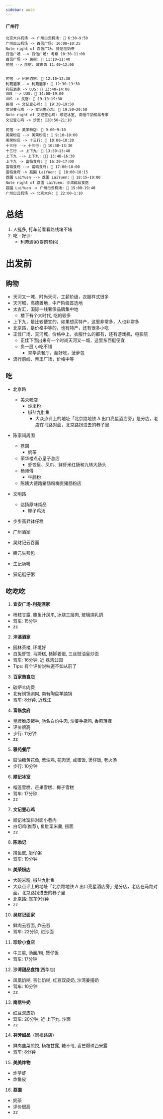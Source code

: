 ```yaml
---
sidebar: auto
---
```

#### 广州行

```sequence
北京大兴机场 -> 广州白云机场: 🛬 6:30~9:50
广州白云机场 -> 百信广场: 10:00~10:25
Note right of 百信广场: 娃哈哈奶茶
百信广场 --> 百信广场: 考察 10:30~11:00
百信广场 -> 民宿: 🚖 11:10~11:40
民宿 --> 民宿: 放东西 11:40~12:00
```

```sequence

民宿 -> 利苑酒家: 🚖 12:10~12:30
利苑酒家 --> 利苑酒家: 🍚 12:30~13:30
利苑酒家 -> UUS: 🚖 13:40~14:00
UUS --> UUS: 👗 14:00~19:00
UUS -> 民宿: 🚖 19:10~19:30
民宿 -> 文记壹心鸡: 🚖 19:30~19:50
文记壹心鸡 --> 文记壹心鸡: 🍚 19:50~20:50
Note right of 文记壹心鸡: 顺记冰室, 南信牛奶甜品专家
文记壹心鸡 -> 沙面: 🚶20:50~21:10
```

```sequence
民宿 -> 美荣粉店: 🚖 9:00~9:10
美荣粉店 --> 美荣粉店: 🍚 9:10~10:00
美荣粉店 -> 十三行: 🚕 10:00~10:20
十三行 --> 十三行: 👗 10:30~13:30
十三行 -> 上下九: 🚶 13:30~13:40
上下九 --> 上下九: 🍚👗 13:40~16:30
上下九 -> 富临食府: 🚕 16:30~17:00
富临食府 --> 富临食府: 🍚 17:00~18:00
富临食府 -> 荔園 LaiYuen: 🚕 18:00~18:15
荔園 LaiYuen --> 荔園 LaiYuen: 🍚 18:15~19:00
Note right of 荔園 LaiYuen: 沙湾甜品食馆
荔園 LaiYuen -> 广州白云机场: 🚕 19:00~19:40
广州白云机场 -> 北京大兴: 🛬 22:00~1:10
```

# 总结
1. 人挺多, 打车前看看路线堵不堵
2. 吃 - 好评:
   * 利苑酒家(提前预约)

# 出发前
## 购物
* 天河又一城，时尚天河，工薪阶级，衣服样式很多
* 天河城，高德置地，中产阶级首选地
* 太古汇，国际一线奢侈品牌集中地
  * 楼下有个大时代, 吃的较多
* 上下九，是比较便宜的，如果想买特产，这里非常多，人也非常多
* 北京路，是价格中等的，也有特产，还有很多小吃
* 正佳广场、天河城，价格中上，衣服什么的都有，还有游戏机，电影院
  * 正佳下面出来有一个时尚天河又一城，这里东西挺便宜
  * 负一层 小吃不错
    * 翠华茶餐厅，超好吃，菠萝包
* 流行前线、帝王广场，价格中等


## 吃
* 北京路
  * 美荣粉店
    * 炒米粉
    * 椒盐九肚鱼
      * 大众点评上的地址「北京路地铁 A 出口亮星酒店旁」是分店，老店在马路对面，北京路拐进去的巷子里
* 陈家祠周围
  * 荔園
    * 奶茶
  * 荣华楼点心皇子总店
    * 虾饺皇、凤爪、鲜虾米红肠和九转大肠头
  * 杨师傅
    * 牛腩粉
  * 陈姨大德路猪肠粉梅贵猪肠粉店

* 文明路
  * 达扬原味炖品
    * 椰子鸡汤

* 步步高昇钵仔糕
* 广州酒家
* 吴财记云吞面
* 腾元生煎包
* 生记肠粉
* 猫记艇仔粥

## 吃吃吃
1. **宜安广场-利苑酒家**
  * 杨枝甘露, 鲍鱼汁凤爪, 冰烧三层肉, 玻璃烧乳鸽
  * 驾车: 15分钟
  * zz

2. **泮溪酒家**
  * 园林茶楼, 环境好
  * 白兔虾饺, 马蹄糕, 猪脚姜蛋, 三丝豉油皇炒面
  * 驾车: 16分钟, 近 荔湾公园
  * Tips: 有个评价说味道不如从前了
3. **百家熟食店**
  * 碳炉羊肉煲
  * 北有铜锅涮肉, 南有陶盘羊腩锅
  * 驾车: 8分钟, 近珠江
4. **富临食府**
  * 皇牌脆皮猪手, 驰名白灼牛肉, 沙姜手撕鸡, 香煎薄撑
  * 评价很高
  * 步行: 11分钟
  * zz
5. **雅苑餐厅**
  * 豉油糖黄花鱼, 葱油鸡, 花肉煲, 咸蛋饭, 煲仔饭, 老火汤
  * 步行: 10分钟

6. **顺记冰室**
  * 榴莲雪糕、芒果雪糕、椰子雪糕
  * 驾车: 17分钟
  * zz
7. **文记壹心鸡**
  * 顺记冰室斜对面小巷内
  * 白切鸡(推荐), 鱼肚栗米羹, 捞面
  * zz

8. **陈添记**
  * 捞鱼皮, 艇仔粥
  * 驾车: 19分钟
9. **美荣粉店**
  * 大碗米粉, 椒盐九肚鱼
  * 大众点评上的地址「北京路地铁 A 出口亮星酒店旁」是分店，老店在马路对面，北京路拐进去的巷子里
  * 北京路: 驾车9分钟
  * zz
10. **吴财记面家**
  * 鲜肉云吞面, 炸云吞
  * 驾车: 22分钟, 进沙面
11. **珍珍小食店**
  * 牛三星, 汤面/粉, 煲仔饭
  * 驾车: 17分钟

12. **沙湾甜品食馆**(西华店)
  * 凤凰奶糊, 杏仁奶糊, 红豆双皮奶, 沙湾姜撞奶
  * 驾车: 10分钟
  * zz

13. **南信牛奶**
  * 红豆双皮奶
  * 驾车: 20分钟, 近 上下九, 沙面
  * zz

14. **芬芳甜品**（同福路店）
  * 鲜肉韭菜煎饺, 杨枝甘露, 糖不甩, 香芒爆珠西米露
  * 驾车: 8分钟
15. **美美炸物**
  * 炸芋虾
  * 炸鱼皮
16. **荔園**
  * 奶茶
  * 评价很高
  * zz

